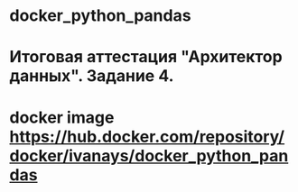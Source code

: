 # docker_python_pandas
# Итоговая аттестация "Архитектор данных". Задание 4.
# docker image  https://hub.docker.com/repository/docker/ivanays/docker_python_pandas